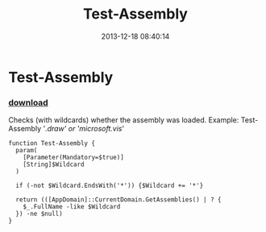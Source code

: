 ﻿---
pid:            4712
poster:         greg zakharov
title:          Test-Assembly
date:           2013-12-18 08:40:14
format:         posh
parent:         0
parent:         0

---

# Test-Assembly

### [download](4712.ps1)

Checks (with wildcards) whether the assembly was loaded. Example: Test-Assembly '*.draw' or 'microsoft.vis*'

```posh
function Test-Assembly {
  param(
    [Parameter(Mandatory=$true)]
    [String]$Wildcard
  )
  
  if (-not $Wildcard.EndsWith('*')) {$Wildcard += '*'}
  
  return (([AppDomain]::CurrentDomain.GetAssemblies() | ? {
    $_.FullName -like $Wildcard
  }) -ne $null)
}
```
